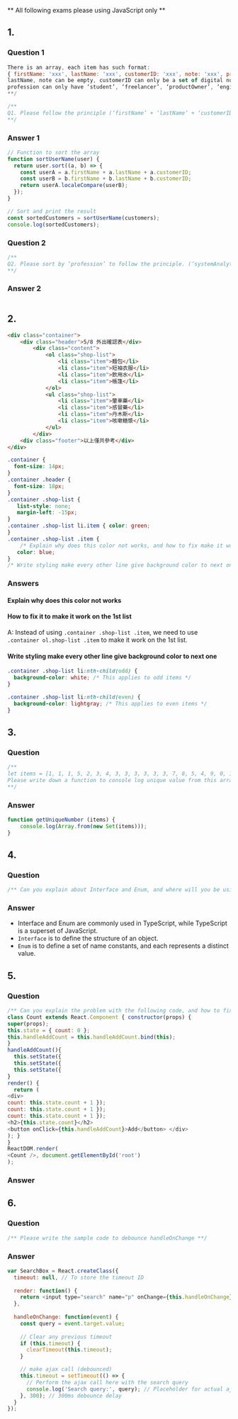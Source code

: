 ** All following exams please using JavaScript only **

## 1.

### Question 1

```javascript
There is an array, each item has such format:
{ firstName: 'xxx', lastName: 'xxx', customerID: 'xxx', note: 'xxx', profession: ‘xxx’ }
lastName, note can be empty, customerID can only be a set of digital numbers.
profession can only have ‘student’, ‘freelancer’, ‘productOwner’, ‘engineer’ or ‘systemAnalytics’.
**/

/**
Q1. Please follow the principle (‘firstName’ + ‘lastName’ + ‘customerID’) to sort this array and print it out.
**/
```

### Answer 1

```javascript
// Function to sort the array
function sortUserName(user) {
  return user.sort((a, b) => {
    const userA = a.firstName + a.lastName + a.customerID;
    const userB = b.firstName + b.lastName + b.customerID;
    return userA.localeCompare(userB);
  });
}

// Sort and print the result
const sortedCustomers = sortUserName(customers);
console.log(sortedCustomers);
```

### Question 2

```javascript
/**
Q2. Please sort by ‘profession’ to follow the principle. (‘systemAnalytics’ > ‘engineer’ > ‘productOwner’ > ‘freelancer’ > ‘student’’)
**/
```

### Answer 2

```javascript
```

## 2.

```html
<div class="container">
    <div class="header">5/8 外出確認表</div>
        <div class="content">
            <ol class="shop-list">
                <li class="item">麵包</li>
                <li class="item">短袖衣服</li>
                <li class="item">飲用水</li>
                <li class="item">帳篷</li>
            </ol>
            <ul class="shop-list">
                <li class="item">暈車藥</li>
                <li class="item">感冒藥</li>
                <li class="item">丹木斯</li>
                <li class="item">咳嗽糖漿</li>
            </ul>
        </div>
    <div class="footer">以上僅共參考</div>
</div>
```

```css
.container {
  font-size: 14px;
}
.container .header {
  font-size: 18px;
}
.container .shop-list {
   list-style: none;
   margin-left: -15px;
}
.container .shop-list li.item { color: green;
}
.container .shop-list .item {
    /* Explain why does this color not works, and how to fix make it work on 1st list */
   color: blue;
}
/* Write styling make every other line give background color to next one */
```

### Answers

#### Explain why does this color not works

#### How to fix it to make it work on the 1st list
A: Instead of using `.container .shop-list .item`, we need to use `.container ol.shop-list .item` to make it work on the 1st list.

#### Write styling make every other line give background color to next one
```css
.container .shop-list li:nth-child(odd) {
  background-color: white; /* This applies to odd items */
}

.container .shop-list li:nth-child(even) {
  background-color: lightgray; /* This applies to even items */
}
```
    
## 3.

### Question
```javascript
/**
let items = [1, 1, 1, 5, 2, 3, 4, 3, 3, 3, 3, 3, 3, 7, 8, 5, 4, 9, 0, 1, 3, 2, 6, 7, 5, 4, 4, 7, 8, 8, 0, 1, 2, 3, 1];
Please write down a function to console log unique value from this array.
**/
```

### Answer
```javascript
function getUniqueNumber (items) {
    console.log(Array.from(new Set(items)));
}
```

## 4.
### Question
```javascript
/** Can you explain about Interface and Enum, and where will you be using, please make some examples. **/
```
### Answer

- Interface and Enum are commonly used in TypeScript, while TypeScript is a superset of JavaScript.
- `Interface` is to define the structure of an object.
- `Enum` is to define a set of name constants, and each represents a distinct value.

## 5.
### Question
```javascript
/** Can you explain the problem with the following code, and how to fix it. **/
class Count extends React.Component { constructor(props) {
super(props);
this.state = { count: 0 };
this.handleAddCount = this.handleAddCount.bind(this);
}
handleAddCount(){
  this.setState({
  this.setState({
  this.setState({
}
render() {
  return (
<div>
count: this.state.count + 1 });
count: this.state.count + 1 });
count: this.state.count + 1 });
<h2>{this.state.count}</h2>
<button onClick={this.handleAddCount}>Add</button> </div>
); }
}
ReactDOM.render(
<Count />, document.getElementById('root')
);
```
### Answer

## 6.
### Question
```javascript
/** Please write the sample code to debounce handleOnChange **/
```

### Answer
```javascript
var SearchBox = React.createClass({
  timeout: null, // To store the timeout ID
  
  render: function() {
    return <input type="search" name="p" onChange={this.handleOnChange} />;
  },
  
  handleOnChange: function(event) { 
    const query = event.target.value;
    
    // Clear any previous timeout
    if (this.timeout) {
      clearTimeout(this.timeout);
    }

    // make ajax call (debounced)
    this.timeout = setTimeout(() => {
      // Perform the ajax call here with the search query
      console.log('Search query:', query); // Placeholder for actual ajax call
    }, 300); // 300ms debounce delay
  }
});
```
